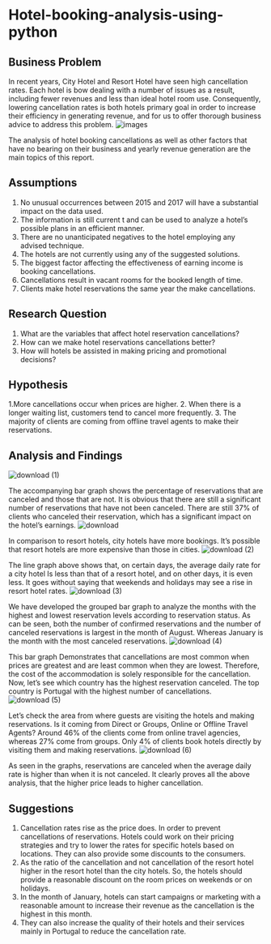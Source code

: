 # Hotel-booking-analysis-using-python
## Business Problem
In recent years, City Hotel and Resort Hotel have seen high cancellation rates. Each hotel is bow dealing with a number of issues as a result, including fewer revenues and less than ideal hotel room use.  Consequently, lowering cancellation rates is both hotels primary goal in order to increase their efficiency in generating revenue, and for us to offer thorough business advice to address this problem.
 ![images](https://github.com/VPMANOJKUMAR/Hotel-booking-analysis-using-python/assets/124855537/918447a1-3769-45ca-9dfa-65f42fd6be46)
 
The analysis of hotel booking cancellations as well as other factors that have no bearing on their business and yearly revenue generation are the main topics of this report.
## Assumptions
1.	No unusual occurrences between 2015 and 2017 will have a substantial impact on the data used.
2.	The information is still current t and can be used to analyze a hotel’s possible plans in an efficient manner.
3.	There are no unanticipated negatives to the hotel employing any advised technique. 
4.	The hotels are not currently using any of the suggested solutions.
5.	The biggest factor affecting the effectiveness of earning income is booking cancellations. 
6.	Cancellations result in vacant rooms for the booked length of time.
7.	Clients make hotel reservations the same year the make cancellations.
## Research Question
1.	What are the variables that affect hotel reservation cancellations?
2.	How can we make hotel reservations cancellations better?
3.	How will hotels be assisted in making pricing and promotional decisions?
## Hypothesis
1.More cancellations occur when prices are higher. 
2. When there is a longer waiting list, customers tend to cancel more frequently.
3. The majority of clients are coming from offline travel agents to make their reservations.

## Analysis and Findings
 ![download (1)](https://github.com/VPMANOJKUMAR/Hotel-booking-analysis-using-python/assets/124855537/5fb96206-bb71-41df-9c7c-b95ab18ab985)
 
The accompanying bar graph shows the percentage of reservations that are canceled and those that are not. It is obvious that there are still a significant number of reservations that have not been canceled.  There are still 37% of clients who canceled their reservation, which has a significant impact on the hotel’s earnings.
 ![download](https://github.com/VPMANOJKUMAR/Hotel-booking-analysis-using-python/assets/124855537/6fb35bc8-b1bf-4589-865c-5116d1d76247)
 
In comparison to resort hotels, city hotels have more bookings. It’s possible that resort hotels are more expensive than those in cities.
 ![download (2)](https://github.com/VPMANOJKUMAR/Hotel-booking-analysis-using-python/assets/124855537/21476eb6-40a8-4bd0-83c1-0e789c79a87a)
 
The line graph above shows that, on certain days, the average daily rate for a city hotel Is less than that of a resort hotel, and on other days, it is even less. It goes without saying that weekends and holidays may see a rise in resort hotel rates.
 ![download (3)](https://github.com/VPMANOJKUMAR/Hotel-booking-analysis-using-python/assets/124855537/5e0b2b36-0cec-47a4-981a-30cc54179b00)
 
We have developed the grouped bar graph to analyze the months with the highest and lowest reservation levels according to reservation status. As can be seen, both the number of confirmed reservations and the number of canceled reservations is largest in the month of August. Whereas January is the month with the most canceled reservations.
 ![download (4)](https://github.com/VPMANOJKUMAR/Hotel-booking-analysis-using-python/assets/124855537/2419396b-f7f1-4859-bbc7-4dbbd6c4bf07)
 
This bar graph Demonstrates that cancellations are most common when prices are greatest and are least common when they are lowest. Therefore, the cost of the accommodation is solely responsible for the cancellation. 
Now, let’s see which country has the highest reservation canceled. The top country is Portugal with the highest number of cancellations.
![download (5)](https://github.com/VPMANOJKUMAR/Hotel-booking-analysis-using-python/assets/124855537/7f51aa9d-e915-438e-b708-5a176110210f) 

Let’s check the area from where guests are visiting the hotels and making reservations. Is it coming from Direct or Groups, Online or Offline Travel Agents? Around 46% of the clients come from online travel agencies, whereas 27% come from groups. Only 4% of clients book hotels directly by visiting them and making reservations.
 ![download (6)](https://github.com/VPMANOJKUMAR/Hotel-booking-analysis-using-python/assets/124855537/9b4de424-93e0-4f7a-a4ee-ef48e321bc51)
 
As seen in the graphs, reservations are canceled when the average daily rate is higher than when it is not canceled. It clearly proves all the above analysis, that the higher price leads to higher cancellation.
## Suggestions
1.	Cancellation rates rise as the price does. In order to prevent cancellations of reservations. Hotels could work on their pricing strategies and try to lower the rates for specific hotels based on locations. They can also provide some discounts to the consumers.
2.	As the ratio of the cancellation and not cancellation of the resort hotel higher in the resort hotel than the city hotels. So, the hotels should provide a reasonable discount on the room prices on weekends or on holidays.
3.	In the month of January, hotels can start campaigns or marketing with a reasonable amount to increase their revenue as the cancellation is the highest in this month.
4.	They can also increase the quality of their hotels and their services mainly in Portugal to reduce the cancellation rate.


